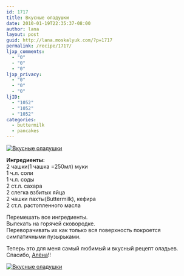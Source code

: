 ```yaml
---
id: 1717
title: Вкусные оладушки
date: 2010-01-19T22:35:37-08:00
author: lana
layout: post
guid: http://lana.moskalyuk.com/?p=1717
permalink: /recipe/1717/
ljxp_comments:
  - "0"
  - "0"
  - "0"
ljxp_privacy:
  - "0"
  - "0"
  - "0"
ljID:
  - "1052"
  - "1052"
  - "1052"
categories:
  - buttermilk
  - pancakes
---
```

<a class="flickr-image alignnone" title="Вкусные оладушки" href="http://www.flickr.com/photos/67405678@N00/4289259735/" target="_blank"><img src="http://farm5.static.flickr.com/4042/4289259735_9d76bb7e22.jpg" alt="Вкусные оладушки" /></a>

**Ингредиенты:**  
2 чашки(1 чашка =250мл) муки  
1 ч.л. соли  
1 ч.л. соды  
2 ст.л. сахара  
2 слегка взбитых яйца  
2 чашки пахты(Buttermilk), кефира  
2 ст.л. растопленного масла

Перемешать все ингредиенты.  
Выпекать на горячей сковородке.  
Переворачивать их как только вся поверхность покроется симпатичными пузырьками.

Теперь это для меня самый любимый и вкусный рецепт оладьев. Спасибо, [Алёна](http://vyborganka.livejournal.com/20514.html)!!

<a class="flickr-image alignnone" title="Вкусные оладушки" href="http://www.flickr.com/photos/67405678@N00/4290003776/" target="_blank"><img src="http://farm3.static.flickr.com/2750/4290003776_953bcab089.jpg" alt="Вкусные оладушки" /></a>